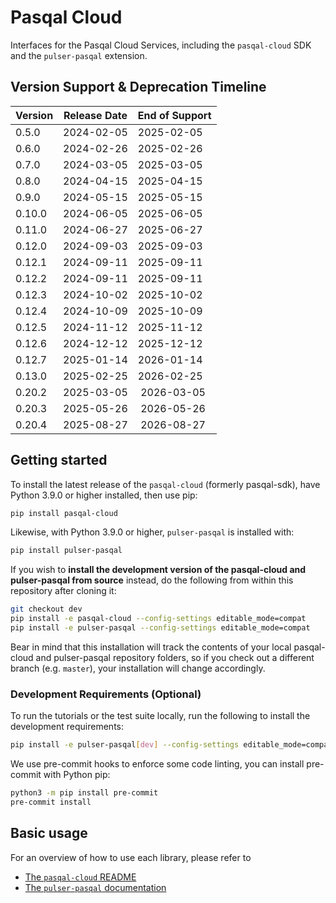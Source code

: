# Pasqal Cloud

Interfaces for the Pasqal Cloud Services, including the `pasqal-cloud` SDK and the `pulser-pasqal` extension.

## Version Support & Deprecation Timeline

| Version | Release Date | End of Support |
| ------- | ------------ | -------------- |
| 0.5.0   | 2024-02-05   | 2025-02-05     |
| 0.6.0   | 2024-02-26   | 2025-02-26     |
| 0.7.0   | 2024-03-05   | 2025-03-05     |
| 0.8.0   | 2024-04-15   | 2025-04-15     |
| 0.9.0   | 2024-05-15   | 2025-05-15     |
| 0.10.0  | 2024-06-05   | 2025-06-05     |
| 0.11.0  | 2024-06-27   | 2025-06-27     |
| 0.12.0  | 2024-09-03   | 2025-09-03     |
| 0.12.1  | 2024-09-11   | 2025-09-11     |
| 0.12.2  | 2024-09-11   | 2025-09-11     |
| 0.12.3  | 2024-10-02   | 2025-10-02     |
| 0.12.4  | 2024-10-09   | 2025-10-09     |
| 0.12.5  | 2024-11-12   | 2025-11-12     |
| 0.12.6  | 2024-12-12   | 2025-12-12     |
| 0.12.7  | 2025-01-14   | 2026-01-14     |
| 0.13.0  | 2025-02-25   | 2026-02-25     |
| 0.20.2  | 2025-03-05   | 2026-03-05     |
| 0.20.3  | 2025-05-26   | 2026-05-26     |
| 0.20.4  | 2025-08-27   | 2026-08-27     |

## Getting started

To install the latest release of the `pasqal-cloud` (formerly pasqal-sdk), have Python 3.9.0 or higher installed, then
use pip:

```bash
pip install pasqal-cloud
```

Likewise, with Python 3.9.0 or higher, `pulser-pasqal` is installed with:

```bash
pip install pulser-pasqal
```

If you wish to **install the development version of the pasqal-cloud and pulser-pasqal from source** instead, do the following from within
this repository after cloning it:

```bash
git checkout dev
pip install -e pasqal-cloud --config-settings editable_mode=compat
pip install -e pulser-pasqal --config-settings editable_mode=compat
```

Bear in mind that this installation will track the contents of your local
pasqal-cloud and pulser-pasqal repository folders, so if you check out a different branch (e.g. `master`),
your installation will change accordingly.

### Development Requirements (Optional)

To run the tutorials or the test suite locally, run the following to install the development requirements:

```bash
pip install -e pulser-pasqal[dev] --config-settings editable_mode=compat
```

We use pre-commit hooks to enforce some code linting, you can install pre-commit with Python pip:

```bash
python3 -m pip install pre-commit
pre-commit install
```

## Basic usage

For an overview of how to use each library, please refer to

- [The `pasqal-cloud` README](https://pasqal-io.github.io/pasqal-cloud/#getting-started)
- [The `pulser-pasqal` documentation](https://pulser.readthedocs.io/en/stable/tutorials/backends.html#Backend-Execution-of-Pulser-Sequences)
